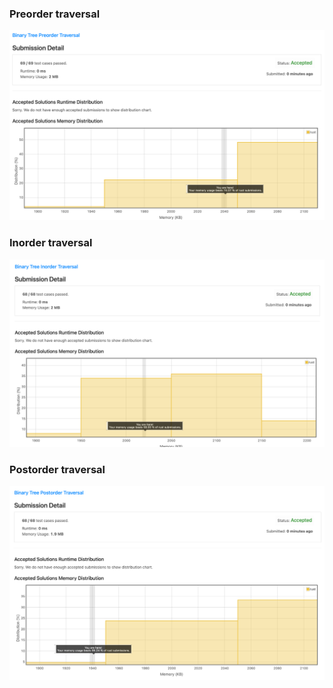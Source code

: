 ### Preorder traversal
![result_pt](results/result_pt.png)

### Inorder traversal
![result_it](results/result_it.png)

### Postorder traversal
![result_pot](results/result_pot.png)
